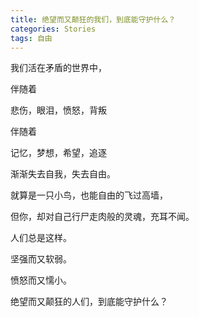 ```yaml
---
title: 绝望而又颠狂的我们，到底能守护什么？
categories: Stories
tags: 自由
---
```



我们活在矛盾的世界中，

伴随着

悲伤，眼泪，愤怒，背叛

伴随着

记忆，梦想，希望，追逐

渐渐失去自我，失去自由。

就算是一只小鸟，也能自由的飞过高墙，

但你，却对自己行尸走肉般的灵魂，充耳不闻。

人们总是这样。

坚强而又软弱。

愤怒而又懦小。

绝望而又颠狂的人们，到底能守护什么？
